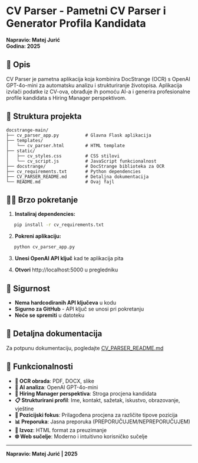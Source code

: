 # CV Parser - Pametni CV Parser i Generator Profila Kandidata

**Napravio: Matej Jurić**  
**Godina: 2025**

## 🚀 Opis

CV Parser je pametna aplikacija koja kombinira DocStrange (OCR) s OpenAI GPT-4o-mini za automatsku analizu i strukturiranje životopisa. Aplikacija izvlači podatke iz CV-ova, obrađuje ih pomoću AI-a i generira profesionalne profile kandidata s Hiring Manager perspektivom.

## 📁 Struktura projekta

```
docstrange-main/
├── cv_parser_app.py          # Glavna Flask aplikacija
├── templates/
│   └── cv_parser.html        # HTML template
├── static/
│   ├── cv_styles.css         # CSS stilovi
│   └── cv_script.js          # JavaScript funkcionalnost
├── docstrange/               # DocStrange biblioteka za OCR
├── cv_requirements.txt       # Python dependencies
├── CV_PARSER_README.md       # Detaljna dokumentacija
└── README.md                 # Ovaj fajl
```

## 🏃‍♂️ Brzo pokretanje

1. **Instaliraj dependencies:**
```bash
   pip install -r cv_requirements.txt
```

2. **Pokreni aplikaciju:**
```bash
   python cv_parser_app.py
   ```

3. **Unesi OpenAI API ključ** kad te aplikacija pita

4. **Otvori** http://localhost:5000 u pregledniku

## 🔑 Sigurnost

- **Nema hardcodiranih API ključeva** u kodu
- **Sigurno za GitHub** - API ključ se unosi pri pokretanju
- **Neće se spremiti** u datoteku

## 📖 Detaljna dokumentacija

Za potpunu dokumentaciju, pogledajte [CV_PARSER_README.md](CV_PARSER_README.md)

## 🎯 Funkcionalnosti

- **📄 OCR obrada**: PDF, DOCX, slike
- **🤖 AI analiza**: OpenAI GPT-4o-mini
- **👔 Hiring Manager perspektiva**: Stroga procjena kandidata
- **📋 Strukturirani profil**: Ime, kontakt, sažetak, iskustvo, obrazovanje, vještine
- **🎯 Pozicijski fokus**: Prilagođena procjena za različite tipove pozicija
- **📊 Preporuka**: Jasna preporuka (PREPORUČUJEM/NEPREPORUČUJEM)
- **💾 Izvoz**: HTML format za preuzimanje
- **🌐 Web sučelje**: Moderno i intuitivno korisničko sučelje

---

**Napravio: Matej Jurić | 2025**
